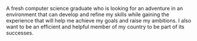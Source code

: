 A fresh computer science graduate who is looking for an adventure in an environment that can develop and refine my skills while gaining the experience that will help me achieve my goals and raise my ambitions. 
I also want to be an efficient and helpful member of my country to be part of its successes.

